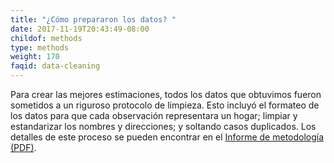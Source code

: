 ```yaml
---
title: "¿Cómo prepararon los datos? "
date: 2017-11-19T20:43:49-08:00
childof: methods
type: methods
weight: 170
faqid: data-cleaning
---
```

Para crear las mejores estimaciones, todos los datos que obtuvimos fueron sometidos a un riguroso protocolo de limpieza. Esto incluyó el formateo de los datos para que cada observación representara un hogar; limpiar y estandarizar los nombres y direcciones; y soltando casos duplicados. Los detalles de este proceso se pueden encontrar en el <a href="/docs/Eviction Lab -Methodology Report v.1.0.0.pdf" target="_blank">Informe de metodología (PDF)</a>.